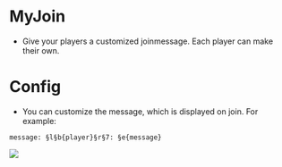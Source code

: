 # MyJoin

* Give your players a customized joinmessage. Each player can make their own.

# Config
* You can customize the message, which is displayed on join.
For example:
```
message: §l§b{player}§r§7: §e{message}
```
<a href="https://poggit.pmmp.io/p/MyJoin"><img src="https://poggit.pmmp.io/shield.state/MyJoin"></a>
